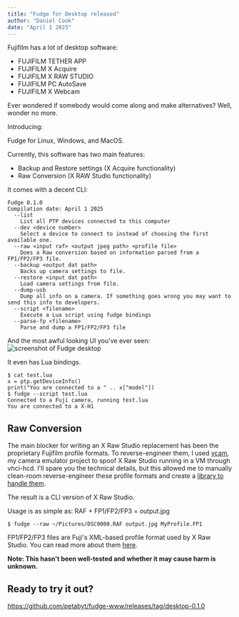```yaml
---
title: "Fudge for Desktop released"
author: "Daniel Cook"
date: "April 1 2025"
---
```

Fujifilm has a lot of desktop software:

- FUJIFILM TETHER APP
- FUJIFILM X Acquire
- FUJIFILM X RAW STUDIO
- FUJIFILM PC AutoSave
- FUJIFILM X Webcam

Ever wondered if somebody would come along and make alternatives? Well, wonder no more.

Introducing:

Fudge for Linux, Windows, and MacOS.

Currently, this software has two main features:
- Backup and Restore settings (X Acquire functionality)
- Raw Conversion (X RAW Studio functionality)

It comes with a decent CLI:
```
Fudge 0.1.0
Compilation date: April 1 2025
  --list
    List all PTP devices connected to this computer
  --dev <device number>
    Select a device to connect to instead of choosing the first available one.
  --raw <input raf> <output jpeg path> <profile file>
    Does a Raw conversion based on information parsed from a FP1/FP2/FP3 file.
  --backup <output dat path>
    Backs up camera settings to file.
  --restore <input dat path>
    Load camera settings from file.
  --dump-usb
    Dump all info on a camera. If something goes wrong you may want to send this info to developers.
  --script <filename>
    Execute a Lua script using fudge bindings
  --parse-fp <filename>
    Parse and dump a FP1/FP2/FP3 file
```

And the most awful looking UI you've ever seen:
![screenshot of Fudge desktop](https://danielc.dev/images/desktop.png)

It even has Lua bindings.
```
$ cat test.lua
x = ptp.getDeviceInfo()
print("You are connected to a " .. x["model"])
$ fudge --script test.lua
Connected to a Fuji camera, running test.lua
You are connected to a X-H1
```

## Raw Conversion
The main blocker for writing an X Raw Studio replacement has been the proprietary Fujifilm profile formats. To reverse-engineer them, I used [vcam](https://github.com/petabyt/vcam),
my camera emulator project to spoof X Raw Studio running in a VM through vhci-hcd. I'll spare you the technical details, but this allowed me to manually clean-room reverse-engineer
these profile formats and create a [library to handle them](https://github.com/petabyt/fp).

The result is a CLI version of X Raw Studio.

Usage is as simple as: RAF + FP1/FP2/FP3 = output.jpg
```
$ fudge --raw ~/Pictures/DSC0000.RAF output.jpg MyProfile.FP1
```

FP1/FP2/FP3 files are Fuji's XML-based profile format used by X Raw Studio. You can read more about them [here](https://github.com/petabyt/fp).

**Note: This hasn't been well-tested and whether it may cause harm is unknown.**

## Ready to try it out?

https://github.com/petabyt/fudge-www/releases/tag/desktop-0.1.0
